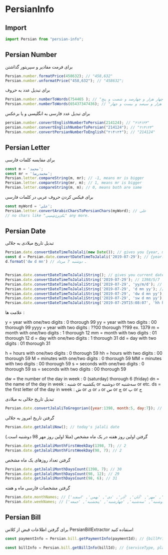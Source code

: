 # PersianInfo

## Import

```js
import Persian from "persian-info";
```

## Persian Number

برای فرمت مقادیر و سپریتور گذاشتن

```js
Persian.number.formatPrice(458632); // "458,632"
Persian.number.unformatPrice("458,632"); // "458632";
```

برای تبدیل عدد به حروف

```js
Persian.number.numberToWords(754465 ); // "هفتصد و پنجاه و چهار هزار و چهارصد و شصت و پنج"
Persian.number.numberToWords(65437347436); // "شش میلیون میلیارد و پانصد و چهل و سه تریلیون و هفتصد و سی و چهار میلیارد و هفتصد و چهل و سه میلیون و ششصد و چهل و یک هزار و سیصد و بیست و چهار "
```

برای تبدیل عدد فارسی به انگلیسی و یا برعکس

```js
persian.number.convertEnglishNumberToPersian(214124); // "۲۱۴۱۲۴"
persian.number.convertEnglishNumberToPersian("214124"); // "۲۱۴۱۲۴"
Persian.number.convertPersianNumberToEnglish("۲۱۴۱۲۴"); // "214124"
```


## Persian Letter

برای مقایسه کلمات فارسی

```js
const m = 'محمد';
const mr = 'محمدرضا';
Persian.letter.compareString(m, mr); // -1, means mr is bigger
Persian.letter.compareString(mr, m); // 1, means mr is bigger
Persian.letter.compareString(m, m); // 0, means both are same

```
برای فیکس کردن حروف عربی در کلمات فارسی

```js
const myWord = 'علي';
Persian.letter.convertArabicCharsToPersianChars(myWord); // علی
// no chars like "يك‍دِبِزِذِِشِِسِى" any more.
```


## Persian Date

تبدیل تاریخ میلادی به جلالی

```js
Persian.date.convertDateTimeToJalali(new Date()); // gives you {year, month, day, hours, minutes, seconds, weekday, weekdayName, format}
const d = Persian.date.convertDateTimeToJalali('2019-07-29'); // {year:1398, month:5, day:7, ...}
d.format('dw d mn') // ـ دوشنبه 7 مرداد


Persian.date.convertDateTimeToJalaliString(); // gives you current date in forman yyyy/mm/dd
Persian.date.convertDateTimeToJalaliString('2019-07-29'); // 1398/5/7
Persian.date.convertDateTimeToJalaliString('2019-07-29', 'yy/m/d'); // 98/5/7
Persian.date.convertDateTimeToJalaliString('2019-07-29', 'd mn yy'); // ـ 7 مرداد 98
Persian.date.convertDateTimeToJalaliString('2019-07-29', 'dw d mn yy'); // ـ دوشنبه 7 مرداد 98
Persian.date.convertDateTimeToJalaliString('2019-07-29', 'sw d mn yy'); // ـ د 7 مرداد 98
Persian.date.convertDateTimeToJalaliString('2019-07-29T15:08:07', 'hh hours MM mins ss secs !'); // 15 hours 08 mins 07 secs !
```
علامت ها :

y = year with one/two digits : 0 thorough 99
yy = year with two digits : 00 thorough 99
yyyy = year with two digits : ??00 thorough ??99 ex. 1379
m = month with one/two digits : 1 thorough 12
mm = month with two digits : 01 thorough 12
d = day with one/two digits : 1 thorough 31
dd = day with two digits : 01 thorough 31

h = hours with one/two digits : 0 thorough 59
hh = hours with two digits : 00 thorough 59
M = minutes with one/two digits : 0 thorough 59
MM = minutes with two digits : 00 thorough 59
s = seconds with one/two digits : 0 thorough 59
ss = seconds with two digits : 00 thorough 59

dw = the number of the day in week : 0 (saturday) thorough 6 (friday)
dn = the name of the day in week : شنبه or یکشنبه or دوشنبه or سه‌شنبه or etc.
ds = the first letter of the day in week : ش or ی or د or س or چ or پ or ج

تبدیل تاریخ جلالی به میلادی

```js
Persian.date.convertJalaliToGregorian({year:1398, month:5, day:7}); // returns an object of type `Date`
```

گرفتن تاریخ امروز به جلالی
```js
Persian.date.getJalaliNow(); // today's jalali date
```

گرفتن اولین روز هفته در یک ماه مشخص (مثلا اولین روز مهر 98 دوشنبه است.)

```js
Persian.date.getJalaliMonthFirstWeekDay(1398, 7); // 2
Persian.date.getJalaliMonthFirstWeekDay(98, 7); // 2
```

گرفتن تعداد روزهای یک ماه مشخص

```js
Persian.date.getJalaliMonthDaysCount(1398, 7); // 30
Persian.date.getJalaliMonthDaysCount(98, 12); // 29
Persian.date.getJalaliMonthDaysCount(98, 6); // 31
```

گرفتن مشخصات فارسی ماه و هفته
```js
Persian.date.monthNames; // ['فروردین', 'اردیبهشت', 'خرداد', 'تیر', 'مرداد', 'شهریور', 'مهر', 'آبان', 'آذر', 'دی', 'بهمن', 'اسفند']
Persian.date.weekNames; // ['شنبه', 'یکشنبه', 'دوشنبه', 'سه‌شنبه', 'چهارشنبه', 'پنجشنبه', 'جمعه']
```

## Persian Bill

برای گرفتن اطلاعات قبض از کلاس PersianBillExtractor استفاده کنید

```js
const paymentInfo = Persian.bill.getPaymentInfo(paymentId); // {billPrice, yearCode, period}

const billInfo = Persian.bill.getBillInfo(billId); // {serviceType, placeCode, subscribeNumber, serviceImage}
```
